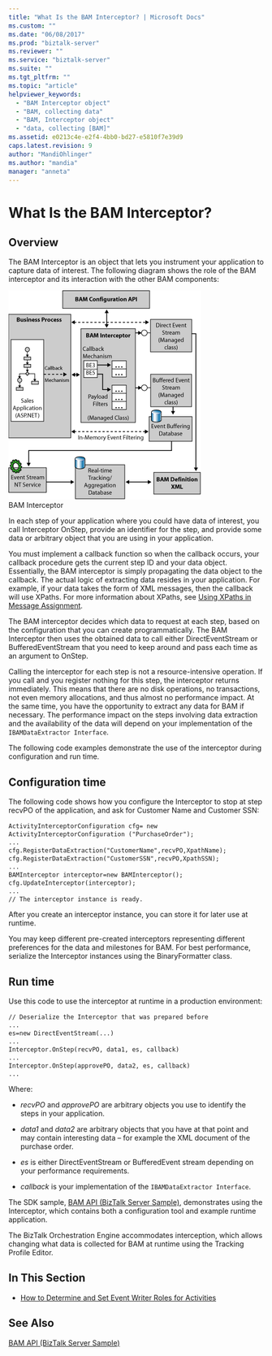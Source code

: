 ```yaml
---
title: "What Is the BAM Interceptor? | Microsoft Docs"
ms.custom: ""
ms.date: "06/08/2017"
ms.prod: "biztalk-server"
ms.reviewer: ""
ms.service: "biztalk-server"
ms.suite: ""
ms.tgt_pltfrm: ""
ms.topic: "article"
helpviewer_keywords: 
  - "BAM Interceptor object"
  - "BAM, collecting data"
  - "BAM, Interceptor object"
  - "data, collecting [BAM]"
ms.assetid: e0213c4e-e2f4-4bb0-bd27-e5810f7e39d9
caps.latest.revision: 9
author: "MandiOhlinger"
ms.author: "mandia"
manager: "anneta"
---
```

# What Is the BAM Interceptor?
## Overview 

The BAM Interceptor is an object that lets you instrument your application to capture data of interest. The following diagram shows the role of the BAM interceptor and its interaction with the other BAM components:  
  
 ![](../core/media/bam-config-api.gif "bam_config_api")  
BAM Interceptor  
  
 In each step of your application where you could have data of interest, you call Interceptor OnStep, provide an identifier for the step, and provide some data or arbitrary object that you are using in your application.  
  
 You must implement a callback function so when the callback occurs, your callback procedure gets the current step ID and your data object. Essentially, the BAM interceptor is simply propagating the data object to the callback. The actual logic of extracting data resides in your application. For example, if your data takes the form of XML messages, then the callback will use XPaths. For more information about XPaths, see [Using XPaths in Message Assignment](../core/using-xpaths-in-message-assignments.md).  
  
 The BAM interceptor decides which data to request at each step, based on the configuration that you can create programmatically. The BAM Interceptor then uses the obtained data to call either DirectEventStream or BufferedEventStream that you need to keep around and pass each time as an argument to OnStep.  
  
 Calling the interceptor for each step is not a resource-intensive operation. If you call and you register nothing for this step, the interceptor returns immediately. This means that there are no disk operations, no transactions, not even memory allocations, and thus almost no performance impact. At the same time, you have the opportunity to extract any data for BAM if necessary. The performance impact on the steps involving data extraction and the availability of the data will depend on your implementation of the `IBAMDataExtractor Interface`.  
  
 The following code examples demonstrate the use of the interceptor during configuration and run time.  
  
## Configuration time  
 The following code shows how you configure the Interceptor to stop at step recvPO of the application, and ask for Customer Name and Customer SSN:  
  
```  
ActivityInterceptorConfiguration cfg= new ActivityInterceptorConfiguration ("PurchaseOrder");  
...  
cfg.RegisterDataExtraction("CustomerName",recvPO,XpathName);  
cfg.RegisterDataExtraction("CustomerSSN",recvPO,XpathSSN);  
...  
BAMInterceptor interceptor=new BAMInterceptor();  
cfg.UpdateInterceptor(interceptor);  
...  
// The interceptor instance is ready.  
```  
  
 After you create an interceptor instance, you can store it for later use at runtime.  
  
 You may keep different pre-created interceptors representing different preferences for the data and milestones for BAM. For best performance, serialize the Interceptor instances using the BinaryFormatter class.  
  
## Run time  
 Use this code to use the interceptor at runtime in a production environment:  
  
```  
// Deserialize the Interceptor that was prepared before  
...  
es=new DirectEventStream(...)  
...  
Interceptor.OnStep(recvPO, data1, es, callback)  
...  
Interceptor.OnStep(approvePO, data2, es, callback)  
...  
```  
  
 Where:  
  
-   *recvPO* and *approvePO* are arbitrary objects you use to identify the steps in your application.  
  
-   *data1* and *data2* are arbitrary objects that you have at that point and may contain interesting data – for example the XML document of the purchase order.  
  
-   *es* is either DirectEventStream or BufferedEvent stream depending on your performance requirements.  
  
-   *callback* is your implementation of the `IBAMDataExtractor Interface`.  
  
 The SDK sample, [BAM API (BizTalk Server Sample)](../core/bam-api-biztalk-server-sample.md), demonstrates using the Interceptor, which contains both a configuration tool and example runtime application.  
  
 The BizTalk Orchestration Engine accommodates interception, which allows changing what data is collected for BAM at runtime using the Tracking Profile Editor.  
  
## In This Section  
  
-   [How to Determine and Set Event Writer Roles for Activities](../core/how-to-determine-and-set-event-writer-roles-for-activities.md)  
  
## See Also  
 [BAM API (BizTalk Server Sample)](../core/bam-api-biztalk-server-sample.md)